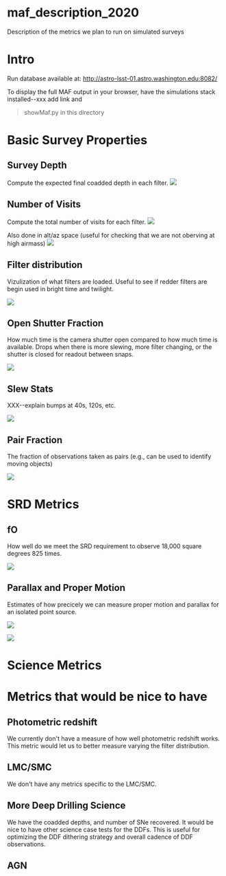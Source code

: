 # maf_description_2020
Description of the metrics we plan to run on simulated surveys


# Intro

Run database available at:  http://astro-lsst-01.astro.washington.edu:8082/

To display the full MAF output in your browser, have the simulations stack installed--xxx add link and

> showMaf.py in this directory


# Basic Survey Properties

## Survey Depth

Compute the expected final coadded depth in each filter. 
![](glance/thumb.baseline_v1_4_10yrs_CoaddM5_r_HEAL_SkyMap.png=200x)

## Number of Visits

Compute the total number of visits for each filter.
![](glance/thumb.baseline_v1_4_10yrs_Count_observationStartMJD_r_HEAL_SkyMap.png)

Also done in alt/az space (useful for checking that we are not oberving at high airmass)
![](glance/thumb.baseline_v1_4_10yrs_Nvisits_as_function_of_Alt_Az_r_HEAL_SkyMap.png)

## Filter distribution

Vizulization of what filters are loaded. Useful to see if redder filters are begin used in bright time and twilight.

![](glance/thumb.baseline_v1_4_10yrs_Hourglass_year_0-1_HOUR_Hourglass.png)

## Open Shutter Fraction

How much time is the camera shutter open compared to how much time is available. Drops when there is more slewing, more filter changing, or the shutter is closed for readout between snaps.

![](glance/thumb.baseline_v1_4_10yrs_OpenShutterFraction_ONED_BinnedData.png)

## Slew Stats

XXX--explain bumps at 40s, 120s, etc. 

![](glance/thumb.baseline_v1_4_10yrs_Slew_Time_Histogram_All_visits_ONED_BinnedData.png)

## Pair Fraction

The fraction of observations taken as pairs (e.g., can be used to identify moving objects)

![](glance/thumb.baseline_v1_4_10yrs_PairFraction_g_or_r_or_i_HEAL_SkyMap.png)

# SRD Metrics

## fO

How well do we meet the SRD requirement to observe 18,000 square degrees 825 times.

![](glance/thumb.baseline_v1_4_10yrs_fO_All_visits_HEAL_FO.png)

## Parallax and Proper Motion

Estimates of how precicely we can measure proper motion and parallax for an isolated point source.

![](glance/thumb.baseline_v1_4_10yrs_parallax_HEAL_SkyMap.png)

![](glance/thumb.baseline_v1_4_10yrs_properMotion_HEAL_SkyMap.png)


# Science Metrics



# Metrics that would be nice to have

## Photometric redshift

We currently don't have a measure of how well photometric redshift works. This metric would let us to better measure varying the filter distribution.

## LMC/SMC

We don't have any metrics specific to the LMC/SMC. 

## More Deep Drilling Science

We have the coadded depths, and number of SNe recovered. It would be nice to have other science case tests for the DDFs. This is useful for optimizing the DDF dithering strategy and overall cadence of DDF observations.

## AGN

